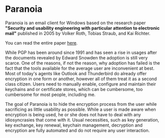 # Paranoia

Paranoia is an email client for Windows based on the research paper **"Security and usability engineering with particular attention to electronic mail"** published in 
2005 by Volker Roth, Tobias Straub, and Kai Richter.

You can read the entire paper [here](http://www.volkerroth.com/download/Roth2005c.pdf).

While PGP has been around since 1991 and has seen a rise in usages after the documents revealed by Edward Snowden the adoption is still very scarce.
One of the reasons, if not the reason, why adoption has failed is the fact that the tools available for the average user are inconvenient at best.
Most of today's agents like Outlook and Thunderbird do already offer encryption in one form or another, however all of them treat it as a second class citizen.
Users need to manually enable, configure and maintain their keychains and or certificate stores, which can be cumbersome, too cumbersome for most people, including me.


The goal of Paranoia is to hide the encryption process from the user while sacrificing as little usability as possible.
While a user is made aware when encryption is being used, he or she does not have to deal with any idiosyncrasies that come with it.
Usual necessities, such as key generation, key exchange, key renewal, keychain management, decryption and encryption are fully automated and do not require any user interaction.

